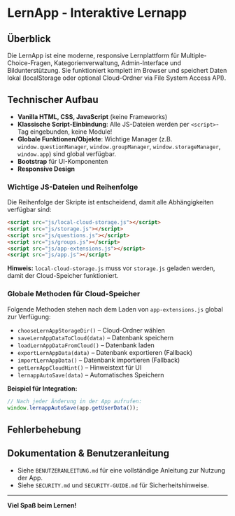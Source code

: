 
# LernApp - Interaktive Lernapp

## Überblick
Die LernApp ist eine moderne, responsive Lernplattform für Multiple-Choice-Fragen, Kategorienverwaltung, Admin-Interface und Bildunterstützung. Sie funktioniert komplett im Browser und speichert Daten lokal (localStorage oder optional Cloud-Ordner via File System Access API).

## Technischer Aufbau
- **Vanilla HTML, CSS, JavaScript** (keine Frameworks)
- **Klassische Script-Einbindung**: Alle JS-Dateien werden per `<script>`-Tag eingebunden, keine Module!
- **Globale Funktionen/Objekte**: Wichtige Manager (z.B. `window.questionManager`, `window.groupManager`, `window.storageManager`, `window.app`) sind global verfügbar.
- **Bootstrap** für UI-Komponenten
- **Responsive Design**

### Wichtige JS-Dateien und Reihenfolge
Die Reihenfolge der Skripte ist entscheidend, damit alle Abhängigkeiten verfügbar sind:

```html
<script src="js/local-cloud-storage.js"></script>
<script src="js/storage.js"></script>
<script src="js/questions.js"></script>
<script src="js/groups.js"></script>
<script src="js/app-extensions.js"></script>
<script src="js/app.js"></script>
```

**Hinweis:** `local-cloud-storage.js` muss vor `storage.js` geladen werden, damit der Cloud-Speicher funktioniert.

### Globale Methoden für Cloud-Speicher
Folgende Methoden stehen nach dem Laden von `app-extensions.js` global zur Verfügung:
- `chooseLernAppStorageDir()` – Cloud-Ordner wählen
- `saveLernAppDataToCloud(data)` – Datenbank speichern
- `loadLernAppDataFromCloud()` – Datenbank laden
- `exportLernAppData(data)` – Datenbank exportieren (Fallback)
- `importLernAppData()` – Datenbank importieren (Fallback)
- `getLernAppCloudHint()` – Hinweistext für UI
- `lernappAutoSave(data)` – Automatisches Speichern

**Beispiel für Integration:**
```js
// Nach jeder Änderung in der App aufrufen:
window.lernappAutoSave(app.getUserData());
```

## Fehlerbehebung


## Dokumentation & Benutzeranleitung
- Siehe `BENUTZERANLEITUNG.md` für eine vollständige Anleitung zur Nutzung der App.
- Siehe `SECURITY.md` und `SECURITY-GUIDE.md` für Sicherheitshinweise.

---
**Viel Spaß beim Lernen!**
